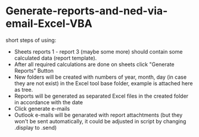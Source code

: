 # Generate-reports-and-ned-via-email-Excel-VBA
short steps of using:
- Sheets reports 1 - report 3 (maybe some more) should contain some calculated data (report template). 
- After all required calculations are done on sheets click "Generate Reports" Button
- New folders will be created with numbers of year, month, day (in case they are not exist) in the Excel tool base folder, example is attached here as tree.
- Reports will be generated as separated Excel files in the created folder in accordance with the date
- Click generate e-mails
- Outlook e-mails will be genarated with report attachtments (but they won't be sent automatically, it could be adjusted in script by changing .display to .send)
